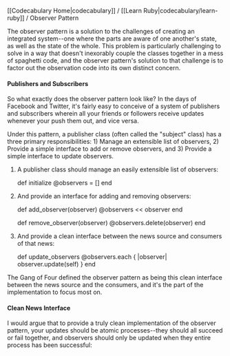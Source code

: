 [[Codecabulary Home|codecabulary]] / [[Learn Ruby|codecabulary/learn-ruby]] / Observer Pattern

<!-- ---title: Observer Pattern --- -->

The observer pattern is a solution to the challenges of creating an integrated system--one where the parts are aware of one another's state, as well as the state of the whole. This problem is particularly challenging to solve in a way that doesn't inexorably couple the classes together in a mess of spaghetti code, and the observer pattern's solution to that challenge is to factor out the observation code into its own distinct concern.

#### Publishers and Subscribers

So what exactly does the observer pattern look like? In the days of Facebook and Twitter, it's fairly easy to conceive of a system of publishers and subscribers wherein all your friends or followers receive updates whenever your push them out, and vice versa. 

Under this pattern, a publisher class (often called the "subject" class) has a three primary responsibilities: 1) Manage an extensible list of observers, 2) Provide a simple interface to add or remove observers, and 3) Provide a simple interface to update observers. 

1) A publisher class should manage an easily extensible list of observers:

	def initialize
		@observers = []
	end
	
2) And provide an interface for adding and removing observers:

	def add_observer(observer)
		@observers << observer
	end
	
	def remove_observer(observer)
		@observers.delete(observer)
	end
	
3) And provide a clean interface between the news source and consumers of that news:

	def update_observers
		@observers.each { |observer| observer.update(self) }
	end
	
The Gang of Four defined the observer pattern as being this clean interface between the news source and the consumers, and it's the part of the implementation to focus most on. 

#### Clean News Interface

I would argue that to provide a truly clean implementation of the observer pattern, your updates should be atomic processes--they should all succeed or fail together, and observers should only be updated when they entire process has been successful:

